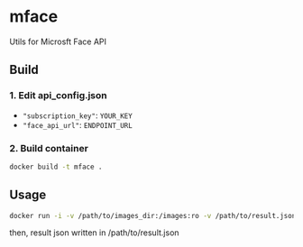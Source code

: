 # mface

Utils for Microsft Face API

## Build

### 1. Edit api_config.json

- `"subscription_key"`: `YOUR_KEY`
- `"face_api_url"`: `ENDPOINT_URL`

### 2. Build container

```sh
docker build -t mface .
```

## Usage

```sh
docker run -i -v /path/to/images_dir:/images:ro -v /path/to/result.json:/code/mface_result mface
```

then, result json written in /path/to/result.json
